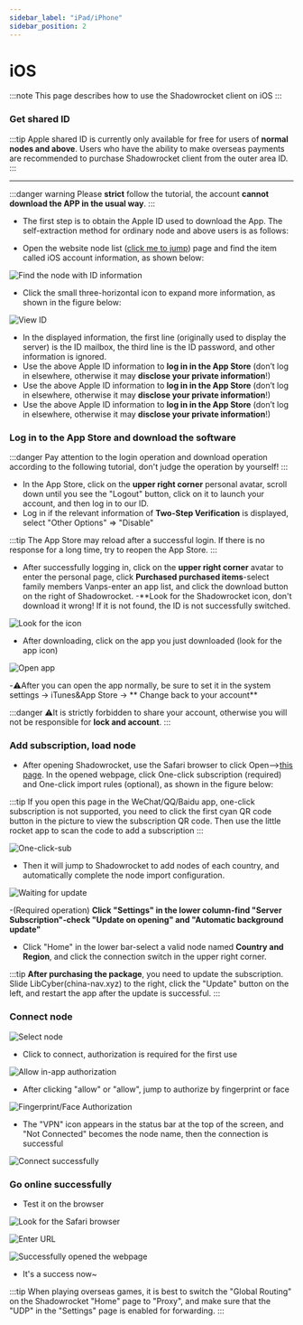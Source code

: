```yaml
---
sidebar_label: "iPad/iPhone"
sidebar_position: 2
---
```

# iOS

:::note
This page describes how to use the Shadowrocket client on iOS
:::

### Get shared ID
:::tip
Apple shared ID is currently only available for free for users of **normal nodes and above**. Users who have the ability to make overseas payments are recommended to purchase Shadowrocket client from the outer area ID.
:::

---

:::danger warning
Please **strict** follow the tutorial, the account **cannot download the APP in the usual way**.
:::

- The first step is to obtain the Apple ID used to download the App. The self-extraction method for ordinary node and above users is as follows:

- Open the website node list ([click me to jump](https://panel.libcyber.xyz/nodeList)) page and find the item called iOS account information, as shown below:

![Find the node with ID information][find-id-info]

- Click the small three-horizontal icon to expand more information, as shown in the figure below:

![View ID][view-ios-id]

- In the displayed information, the first line (originally used to display the server) is the ID mailbox, the third line is the ID password, and other information is ignored.
- Use the above Apple ID information to **log in in the App Store** (don’t log in elsewhere, otherwise it may **disclose your private information**!)
- Use the above Apple ID information to **log in in the App Store** (don’t log in elsewhere, otherwise it may **disclose your private information**!)
- Use the above Apple ID information to **log in in the App Store** (don’t log in elsewhere, otherwise it may **disclose your private information**!)

### Log in to the App Store and download the software
:::danger
Pay attention to the login operation and download operation according to the following tutorial, don't judge the operation by yourself!
:::

- In the App Store, click on the **upper right corner** personal avatar, scroll down until you see the "Logout" button, click on it to launch your account, and then log in to our ID.
- Log in if the relevant information of **Two-Step Verification** is displayed, select "Other Options" => "Disable"

:::tip
The App Store may reload after a successful login. If there is no response for a long time, try to reopen the App Store.
:::

- After successfully logging in, click on the **upper right corner** avatar to enter the personal page, click **Purchased purchased items**-select family members Vanps-enter an app list, and click the download button on the right of Shadowrocket.
-**Look for the Shadowrocket icon, don't download it wrong! If it is not found, the ID is not successfully switched.

![Look for the icon][app-icon]

- After downloading, click on the app you just downloaded (look for the app icon)

![Open app][open-app]

-⚠️After you can open the app normally, be sure to set it in the system settings -> iTunes&App Store -> ** Change back to your account**

:::danger
⚠️It is strictly forbidden to share your account, otherwise you will not be responsible for **lock and account**.
:::

### Add subscription, load node
- After opening Shadowrocket, use the Safari browser to click Open-->[this page](https://panel.libcyber.xyz/nodeList). In the opened webpage, click One-click subscription (required) and One-click import rules (optional), as shown in the figure below:

:::tip
If you open this page in the WeChat/QQ/Baidu app, one-click subscription is not supported, you need to click the first cyan QR code button in the picture to view the subscription QR code. Then use the little rocket app to scan the code to add a subscription
:::



![One-click-sub][one-click-sub]

- Then it will jump to Shadowrocket to add nodes of each country, and automatically complete the node import configuration.

![Waiting for update][updating]

-(Required operation) **Click "Settings" in the lower column-find "Server Subscription"-check "Update on opening" and "Automatic background update"**
- Click "Home" in the lower bar-select a valid node named **Country and Region**, and click the connection switch in the upper right corner.

:::tip
**After purchasing the package**, you need to update the subscription. Slide LibCyber(china-nav.xyz) to the right, click the "Update" button on the left, and restart the app after the update is successful.
:::

### Connect node
![Select node][select-node]

- Click to connect, authorization is required for the first use

![Allow in-app authorization][authorize-in-app]

- After clicking "allow" or "allow", jump to authorize by fingerprint or face

![Fingerprint/Face Authorization][authorize-in-setting]

- The "VPN" icon appears in the status bar at the top of the screen, and "Not Connected" becomes the node name, then the connection is successful

![Connect successfully][connect-success]

### Go online successfully
- Test it on the browser

![Look for the Safari browser][open-safari]

![Enter URL][enter-url]

![Successfully opened the webpage][success]

- It's a success now~

:::tip
When playing overseas games, it is best to switch the "Global Routing" on the Shadowrocket "Home" page to "Proxy", and make sure that the "UDP" in the "Settings" page is enabled for forwarding.
:::





[find-id-info]: https://cdn.jsdelivr.net/gh/LibCyber/docs-cdn@v1.1.1/assets/shadow-ios/find-id-info.jpg "Find the node with ID information"
[view-ios-id]: https://cdn.jsdelivr.net/gh/LibCyber/docs-cdn@v1.1.1/assets/shadow-ios/view-ios-id.jpg "View ID"
[app-icon]: https://cdn.jsdelivr.net/gh/LibCyber/docs-cdn@v1.1.1/assets/shadow-ios/app-icon.jpg "Look for the icon"
[open-app]: https://cdn.jsdelivr.net/gh/LibCyber/docs-cdn@v1.1.1/assets/shadow-ios/open-app.jpg "Open app"
[one-click-sub]: https://cdn.jsdelivr.net/gh/LibCyber/docs-cdn@v1.1.1/assets/shadow-ios/one-click-sub.jpg "One-click subscription"
[updating]: https://cdn.jsdelivr.net/gh/LibCyber/docs-cdn@v1.1.1/assets/shadow-ios/updating.jpg "Updating"
[select-node]: https://cdn.jsdelivr.net/gh/LibCyber/docs-cdn@v1.1.1/assets/shadow-ios/select-node.jpg "Select Node"
[authorize-in-app]: https://cdn.jsdelivr.net/gh/LibCyber/docs-cdn@v1.1.1/assets/shadow-ios/authorize-in-app.jpg "authorize-in-app.jpg"
[authorize-in-setting]: https://cdn.jsdelivr.net/gh/LibCyber/docs-cdn@v1.1.1/assets/shadow-ios/authorize-in-setting.jpg "Fingerprint/Face Authorization"
[connect-success]: https://cdn.jsdelivr.net/gh/LibCyber/docs-cdn@v1.1.1/assets/shadow-ios/connect-success.jpg "Connected successfully"
[open-safari]: https://cdn.jsdelivr.net/gh/LibCyber/docs-cdn@v1.1.1/assets/shadow-ios/open-safari.jpg "Look at the Safari browser"
[enter-url]:https://cdn.jsdelivr.net/gh/LibCyber/docs-cdn@v1.1.1/assets/shadow-ios/enter-url.jpg "Enter URL"
[success]: https://cdn.jsdelivr.net/gh/LibCyber/docs-cdn@v1.1.1/assets/shadow-ios/success.jpg "Successfully opened the webpage"